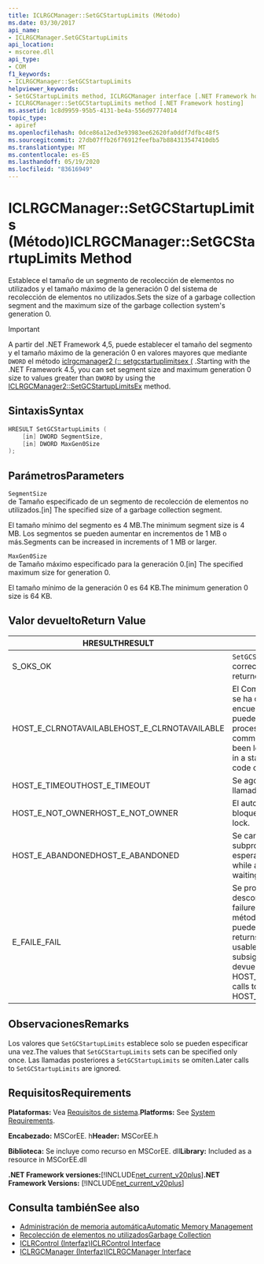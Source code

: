 ```yaml
---
title: ICLRGCManager::SetGCStartupLimits (Método)
ms.date: 03/30/2017
api_name:
- ICLRGCManager.SetGCStartupLimits
api_location:
- mscoree.dll
api_type:
- COM
f1_keywords:
- ICLRGCManager::SetGCStartupLimits
helpviewer_keywords:
- SetGCStartupLimits method, ICLRGCManager interface [.NET Framework hosting]
- ICLRGCManager::SetGCStartupLimits method [.NET Framework hosting]
ms.assetid: 1c8d9959-95b5-4131-be4a-556d97774014
topic_type:
- apiref
ms.openlocfilehash: 0dce86a12ed3e93983ee62620fa0ddf7dfbc48f5
ms.sourcegitcommit: 27db07ffb26f76912feefba7b884313547410db5
ms.translationtype: MT
ms.contentlocale: es-ES
ms.lasthandoff: 05/19/2020
ms.locfileid: "83616949"
---
```

# <a name="iclrgcmanagersetgcstartuplimits-method"></a><span data-ttu-id="35319-102">ICLRGCManager::SetGCStartupLimits (Método)</span><span class="sxs-lookup"><span data-stu-id="35319-102">ICLRGCManager::SetGCStartupLimits Method</span></span>
<span data-ttu-id="35319-103">Establece el tamaño de un segmento de recolección de elementos no utilizados y el tamaño máximo de la generación 0 del sistema de recolección de elementos no utilizados.</span><span class="sxs-lookup"><span data-stu-id="35319-103">Sets the size of a garbage collection segment and the maximum size of the garbage collection system's generation 0.</span></span>  
  
> [!IMPORTANT]
> <span data-ttu-id="35319-104">A partir del .NET Framework 4,5, puede establecer el tamaño del segmento y el tamaño máximo de la generación 0 en valores mayores que mediante `DWORD` el método [iclrgcmanager2 (:: setgcstartuplimitsex (](iclrgcmanager2-setgcstartuplimitsex-method.md) .</span><span class="sxs-lookup"><span data-stu-id="35319-104">Starting with the .NET Framework 4.5, you can set segment size and maximum generation 0 size to values greater than `DWORD` by using the [ICLRGCManager2::SetGCStartupLimitsEx](iclrgcmanager2-setgcstartuplimitsex-method.md) method.</span></span>  
  
## <a name="syntax"></a><span data-ttu-id="35319-105">Sintaxis</span><span class="sxs-lookup"><span data-stu-id="35319-105">Syntax</span></span>  
  
```cpp  
HRESULT SetGCStartupLimits (  
    [in] DWORD SegmentSize,
    [in] DWORD MaxGen0Size  
);  
```  
  
## <a name="parameters"></a><span data-ttu-id="35319-106">Parámetros</span><span class="sxs-lookup"><span data-stu-id="35319-106">Parameters</span></span>  
 `SegmentSize`  
 <span data-ttu-id="35319-107">de Tamaño especificado de un segmento de recolección de elementos no utilizados.</span><span class="sxs-lookup"><span data-stu-id="35319-107">[in] The specified size of a garbage collection segment.</span></span>  
  
 <span data-ttu-id="35319-108">El tamaño mínimo del segmento es 4 MB.</span><span class="sxs-lookup"><span data-stu-id="35319-108">The minimum segment size is 4 MB.</span></span> <span data-ttu-id="35319-109">Los segmentos se pueden aumentar en incrementos de 1 MB o más.</span><span class="sxs-lookup"><span data-stu-id="35319-109">Segments can be increased in increments of 1 MB or larger.</span></span>  
  
 `MaxGen0Size`  
 <span data-ttu-id="35319-110">de Tamaño máximo especificado para la generación 0.</span><span class="sxs-lookup"><span data-stu-id="35319-110">[in] The specified maximum size for generation 0.</span></span>  
  
 <span data-ttu-id="35319-111">El tamaño mínimo de la generación 0 es 64 KB.</span><span class="sxs-lookup"><span data-stu-id="35319-111">The minimum generation 0 size is 64 KB.</span></span>  
  
## <a name="return-value"></a><span data-ttu-id="35319-112">Valor devuelto</span><span class="sxs-lookup"><span data-stu-id="35319-112">Return Value</span></span>  
  
|<span data-ttu-id="35319-113">HRESULT</span><span class="sxs-lookup"><span data-stu-id="35319-113">HRESULT</span></span>|<span data-ttu-id="35319-114">Descripción</span><span class="sxs-lookup"><span data-stu-id="35319-114">Description</span></span>|  
|-------------|-----------------|  
|<span data-ttu-id="35319-115">S_OK</span><span class="sxs-lookup"><span data-stu-id="35319-115">S_OK</span></span>|<span data-ttu-id="35319-116">`SetGCStartupLimits`se devolvió correctamente.</span><span class="sxs-lookup"><span data-stu-id="35319-116">`SetGCStartupLimits` returned successfully.</span></span>|  
|<span data-ttu-id="35319-117">HOST_E_CLRNOTAVAILABLE</span><span class="sxs-lookup"><span data-stu-id="35319-117">HOST_E_CLRNOTAVAILABLE</span></span>|<span data-ttu-id="35319-118">El Common Language Runtime (CLR) no se ha cargado en un proceso o el CLR se encuentra en un estado en el que no puede ejecutar código administrado ni procesar la llamada correctamente.</span><span class="sxs-lookup"><span data-stu-id="35319-118">The common language runtime (CLR) has not been loaded into a process, or the CLR is in a state in which it cannot run managed code or process the call successfully.</span></span>|  
|<span data-ttu-id="35319-119">HOST_E_TIMEOUT</span><span class="sxs-lookup"><span data-stu-id="35319-119">HOST_E_TIMEOUT</span></span>|<span data-ttu-id="35319-120">Se agotó el tiempo de espera de la llamada.</span><span class="sxs-lookup"><span data-stu-id="35319-120">The call timed out.</span></span>|  
|<span data-ttu-id="35319-121">HOST_E_NOT_OWNER</span><span class="sxs-lookup"><span data-stu-id="35319-121">HOST_E_NOT_OWNER</span></span>|<span data-ttu-id="35319-122">El autor de la llamada no posee el bloqueo.</span><span class="sxs-lookup"><span data-stu-id="35319-122">The caller does not own the lock.</span></span>|  
|<span data-ttu-id="35319-123">HOST_E_ABANDONED</span><span class="sxs-lookup"><span data-stu-id="35319-123">HOST_E_ABANDONED</span></span>|<span data-ttu-id="35319-124">Se canceló un evento mientras un subproceso o fibra bloqueados estaba esperando en él.</span><span class="sxs-lookup"><span data-stu-id="35319-124">An event was canceled while a blocked thread or fiber was waiting on it.</span></span>|  
|<span data-ttu-id="35319-125">E_FAIL</span><span class="sxs-lookup"><span data-stu-id="35319-125">E_FAIL</span></span>|<span data-ttu-id="35319-126">Se produjo un error grave desconocido.</span><span class="sxs-lookup"><span data-stu-id="35319-126">An unknown catastrophic failure occurred.</span></span> <span data-ttu-id="35319-127">Después de que un método devuelve E_FAIL, CLR ya no se puede usar en el proceso.</span><span class="sxs-lookup"><span data-stu-id="35319-127">After a method returns E_FAIL, the CLR is no longer usable within the process.</span></span> <span data-ttu-id="35319-128">Las llamadas subsiguientes a métodos de hospedaje devuelven HOST_E_CLRNOTAVAILABLE.</span><span class="sxs-lookup"><span data-stu-id="35319-128">Subsequent calls to hosting methods return HOST_E_CLRNOTAVAILABLE.</span></span>|  
  
## <a name="remarks"></a><span data-ttu-id="35319-129">Observaciones</span><span class="sxs-lookup"><span data-stu-id="35319-129">Remarks</span></span>  
 <span data-ttu-id="35319-130">Los valores que `SetGCStartupLimits` establece solo se pueden especificar una vez.</span><span class="sxs-lookup"><span data-stu-id="35319-130">The values that `SetGCStartupLimits` sets can be specified only once.</span></span> <span data-ttu-id="35319-131">Las llamadas posteriores a `SetGCStartupLimits` se omiten.</span><span class="sxs-lookup"><span data-stu-id="35319-131">Later calls to `SetGCStartupLimits` are ignored.</span></span>  
  
## <a name="requirements"></a><span data-ttu-id="35319-132">Requisitos</span><span class="sxs-lookup"><span data-stu-id="35319-132">Requirements</span></span>  
 <span data-ttu-id="35319-133">**Plataformas:** Vea [Requisitos de sistema](../../get-started/system-requirements.md).</span><span class="sxs-lookup"><span data-stu-id="35319-133">**Platforms:** See [System Requirements](../../get-started/system-requirements.md).</span></span>  
  
 <span data-ttu-id="35319-134">**Encabezado:** MSCorEE. h</span><span class="sxs-lookup"><span data-stu-id="35319-134">**Header:** MSCorEE.h</span></span>  
  
 <span data-ttu-id="35319-135">**Biblioteca:** Se incluye como recurso en MSCorEE. dll</span><span class="sxs-lookup"><span data-stu-id="35319-135">**Library:** Included as a resource in MSCorEE.dll</span></span>  
  
 <span data-ttu-id="35319-136">**.NET Framework versiones:**[!INCLUDE[net_current_v20plus](../../../../includes/net-current-v20plus-md.md)]</span><span class="sxs-lookup"><span data-stu-id="35319-136">**.NET Framework Versions:** [!INCLUDE[net_current_v20plus](../../../../includes/net-current-v20plus-md.md)]</span></span>  
  
## <a name="see-also"></a><span data-ttu-id="35319-137">Consulta también</span><span class="sxs-lookup"><span data-stu-id="35319-137">See also</span></span>

- [<span data-ttu-id="35319-138">Administración de memoria automática</span><span class="sxs-lookup"><span data-stu-id="35319-138">Automatic Memory Management</span></span>](../../../standard/automatic-memory-management.md)
- [<span data-ttu-id="35319-139">Recolección de elementos no utilizados</span><span class="sxs-lookup"><span data-stu-id="35319-139">Garbage Collection</span></span>](../../../standard/garbage-collection/index.md)
- [<span data-ttu-id="35319-140">ICLRControl (Interfaz)</span><span class="sxs-lookup"><span data-stu-id="35319-140">ICLRControl Interface</span></span>](iclrcontrol-interface.md)
- [<span data-ttu-id="35319-141">ICLRGCManager (Interfaz)</span><span class="sxs-lookup"><span data-stu-id="35319-141">ICLRGCManager Interface</span></span>](iclrgcmanager-interface.md)
